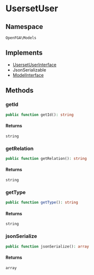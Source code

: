 # UsersetUser


## Namespace
`OpenFGA\Models`

## Implements
* [UsersetUserInterface](Models/UsersetUserInterface.md)
* JsonSerializable
* [ModelInterface](Models/ModelInterface.md)

## Methods
### getId

```php
public function getId(): string
```



#### Returns
`string` 

### getRelation

```php
public function getRelation(): string
```



#### Returns
`string` 

### getType

```php
public function getType(): string
```



#### Returns
`string` 

### jsonSerialize

```php
public function jsonSerialize(): array
```



#### Returns
`array` 

